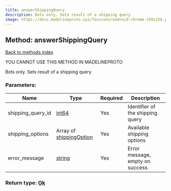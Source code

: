 ```yaml
---
title: answerShippingQuery
description: Bots only. Sets result of a shipping query
image: https://docs.madelineproto.xyz/favicons/android-chrome-256x256.png
---
```

## Method: answerShippingQuery  
[Back to methods index](index.md)


YOU CANNOT USE THIS METHOD IN MADELINEPROTO


Bots only. Sets result of a shipping query

### Parameters:

| Name     |    Type       | Required | Description |
|----------|---------------|----------|-------------|
|shipping\_query\_id|[int64](../constructors/int64.md) | Yes|Identifier of the shipping query|
|shipping\_options|Array of [shippingOption](../constructors/shippingOption.md) | Yes|Available shipping options|
|error\_message|[string](../types/string.md) | Yes|Error message, empty on success|


### Return type: [Ok](../types/Ok.md)

